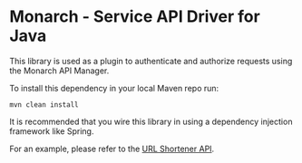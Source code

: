 Monarch - Service API Driver for Java
=====================================

This library is used as a plugin to authenticate and authorize requests using the Monarch API Manager.

To install this dependency in your local Maven repo run:

`mvn clean install`

It is recommended that you wire this library in using a dependency injection framework like Spring.

For an example, please refer to the [URL Shortener API](https://github.com/monarchapis/url-shortener-api "Sample: URL Shortener API").
